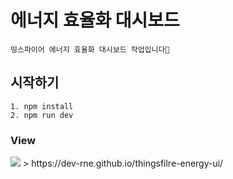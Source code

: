# 에너지 효율화 대시보드

    띵스파이어 에너지 효율화 대시보드 작업입니다🚀

## 시작하기
    1. npm install
    2. npm run dev

### View
<img src="https://user-images.githubusercontent.com/79447026/177272854-790de2f0-296a-43e5-941d-c464d80d3a66.gif" />
> https://dev-rne.github.io/thingsfilre-energy-ui/
